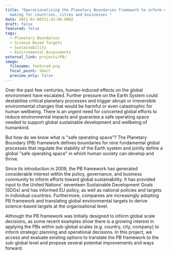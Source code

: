 ```yaml
---
title: "Operationalising the Planetary Boundaries framework to inform decision
  making for countries, cities and businesses "
date: 2021-01-08T21:42:00.000Z
draft: false
featured: false
tags:
  - Planetary Boundaries
  - Science Based Targets
  - Sustainability
  - Environmental Assessments
external_link: projects/PB/
image:
  filename: featured.png
  focal_point: Smart
  preview_only: false
---
```

Over the past few centuries, human-induced effects on the global environment have escalated. Further pressure on the Earth System could destabilise critical planetary processes and trigger abrupt or irreversible environmental changes that would be harmful or even catastrophic for human wellbeing. There is an urgent need for concerted global efforts to reduce environmental impacts and guarantee a safe operating space needed to support global sustainable development and wellbeing of humankind.


But how do we know what is "safe operating space"? The Planetary Boundary (PB) framework defines boundaries for nine fundamental global processes that regulate the stability of the Earth system and jointly define a global "safe operating space" in which human society can develop and thrive. 


Since its introduction in 2009, the PB framework has generated considerable interest within the policy, governance, and business community to inform efforts toward global sustainability. It has provided input to the United Nations' seventeen Sustainable Development Goals (SDGs) and has informed EU policy, as well as national policies and targets in individual countries. Furthermore, companies are increasingly adopting PB framework and translating global environmental targets to derive science-based targets at the organisational level.


Although the PB framework was initially designed to inform global scale decisions, as some recent examples show there is a growing interest in applying the PBs within sub-global scales (e.g. country, city, company) to inform strategic planning and operational decisions. In this project, we access and evaluate existing options to translate the PB framework to the sub-global level and propose several potential improvements and ways forward.